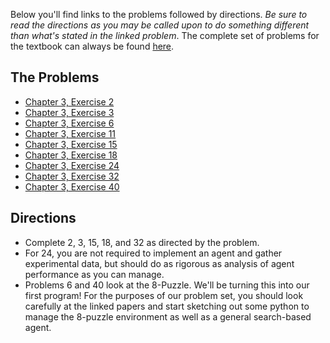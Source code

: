 Below you'll find links to the problems followed by directions.
*Be sure to read the directions as you may be called upon to
do something different than what's stated in the linked problem*.  The complete
set of problems for the textbook can always be found [here](https://aimacode.github.io/aima-exercises/).

## The Problems

  * [Chapter 3, Exercise 2](https://aimacode.github.io/aima-exercises/search-exercises/ex_2/)
  * [Chapter 3, Exercise 3](https://aimacode.github.io/aima-exercises/search-exercises/ex_3/)
  * [Chapter 3, Exercise 6](https://aimacode.github.io/aima-exercises/search-exercises/ex_6/)
  * [Chapter 3, Exercise 11](https://aimacode.github.io/aima-exercises/search-exercises/ex_11/)
  * [Chapter 3, Exercise 15](https://aimacode.github.io/aima-exercises/search-exercises/ex_15/)
  * [Chapter 3, Exercise 18](https://aimacode.github.io/aima-exercises/search-exercises/ex_18/)
  * [Chapter 3, Exercise 24](https://aimacode.github.io/aima-exercises/search-exercises/ex_24/)
  * [Chapter 3, Exercise 32](https://aimacode.github.io/aima-exercises/search-exercises/ex_1/)
  * [Chapter 3, Exercise 40](https://aimacode.github.io/aima-exercises/search-exercises/ex_40/)

## Directions

  * Complete 2, 3, 15, 18, and 32 as directed by the problem.
  * For 24, you are not required to implement an agent and gather experimental data, but should do as rigorous as analysis of agent performance as you can manage.
  * Problems 6 and 40 look at the 8-Puzzle.  We'll be turning this into our first program! For the purposes of our problem set, you should look carefully at the linked papers and start sketching out some python to manage the 8-puzzle environment as well as a general search-based agent. 
